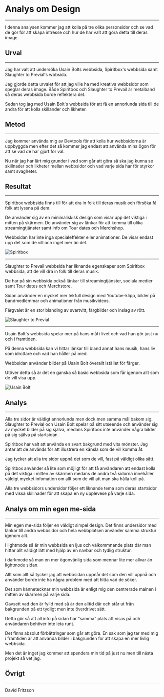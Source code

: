 Analys om Design
=======================
-----------------------

I denna analysen kommer jag att kolla på tre olika personsidor och se vad de gör för att skapa intresse och hur de har valt att göra detta till deras image.

Urval
-----------------------
-----------------------


Jag har valt att undersöka Usain Bolts webbsida, Spiritbox's webbsida samt Slaughter to Previal's wbbsida.

Jag gjorde detta urvalet för att jag ville ha med kreativa webbsidor som speglar deras image. Både Spiritbox och Slaughter to Prevail är metalband så deras webbsida borde reflektera det.

Sedan tog jag med Usain Bolt's webbsida för att få en annorlunda sida till de andra för att kolla skillander och likheter.

Metod
-----------------------
-----------------------

Jag kommer använda mig av Devtools för att kolla hur webbsidorna är uppbyggda men efter det så kommer jag endast att använda mina ögon för att se vad de har gjort för val.

Nu när jag har lärt mig grunder i vad som går att göra så ska jag kunna se skillnader och likheter mellan webbsidor och vad varje sida har för styrkor samt svagheter.

Resultat
-----------------------
-----------------------

Spiritbox webbsida finns till för att dra in folk till deras musik och försöka få folk att lyssna på dem.

De använder sig av en minimaliskisk design som visar upp det viktiga i mitten på skärmen. De använder sig av länkar för att komma till olika streamingtjänster samt info om Tour dates och Merchshop.

Webbsidan har inte inga specialeffekter eller animationer. De visar endast upp det som de vill och inget mer än det.


![Spiritbox](%base_url%/image/spiritbox.jpg)

-----------------------

Slaughter to Prevail webbsida har liknande egenskaper som Spiritbox webbsida, att de vill dra in folk till deras musik. 

De har på sin webbsida också länkar till streamingtjänster, sociala medier samt Tour dates och Merchstore. 

Sidan använder en mycket mer lekfull design med Youtube-klipp, bilder på bandmedlemmar och animationer från musikvideos.

Färgvalet är en stor blanding av svartvitt, färgbilder och inslag av rött.

![Slaughter to Previal](%base_url%/image/slaughter_to_prevail.jpg)

-----------------------

Usain Bolt's webbsida spelar mer på hans mål i livet och vad han gör just nu och i framtiden.

På denna webbsida kan vi hittar länkar till bland annat hans musik, hans liv som idrottare och vad han håller på med.

Webbsidan använder bilder på Usain Bolt överallt istället för färger.

Utöver detta så är det en ganska så basic webbsida som får igenom allt som de vill visa upp.

![Usain Bolt](%base_url%/image/usain.jpg)

Analys
-----------------------
-----------------------

Alla tre sidor är väldigt annorlunda men dock men samma mål bakom sig. Slaughter to Previal och Usain Bolt spelar på sitt utseende och använder sig av mycket bilder på sig själva,
medans Spiritbox inte använder några bilder på sig själva på startsidan.

Spiritbox har valt att använda en svart bakgrund med vita mönster. Jag antar att de används för att illustrera en känsla som de vill komma åt.

Jag tycker att alla tre sidor uppnå det som de vill, fast på väldigt olika sätt.

Spiritbox använder så lite som möjligt för att få användaren att endast kolla på det viktiga i mitten av skärmen medans de andra två sidorna innehåller väldigt mycket infomation om
allt som de vill att man ska hålla koll på.

Alla tre webbsidors undersidor följer ett liknande tema som deras startsidor med vissa skillnader för att skapa en ny upplevese på varje sida.


Analys om min egen me-sida
-----------------------
-----------------------

Min egen me-sida följer en väldigt simpel design. Det finns undersidor med länkar till andra webbsidor och hela webbplatsen använder samma struktur igenom allt.

I lightmode så är min webbsida en ljus och välkommnande plats där man hittar allt väldigt lätt med hjälp av en navbar och tydlig struktur.

i darkmode så man en mer ögonvänlig sida som mennar lite mer allvar än lightmode sidan.

Allt som allt så tycker jag att webbsidan uppnår det som den vill uppnå och använder borde inte ha några problem med att hitta vad de söker.

Det som kännetecknar min webbsida är enligt mig den centrerade mainen i mitten av skärmen på varje sida.

Oavsett vad den är fylld med så är den alltid där och står ut från bakgrunden på ett tydligt men inte överdrivet sätt.

Detta gör så att all info på sidan har "samma" plats att visas på och användaren behöver inte leta runt.

Det finns absolut förbättringar som går att göra. En sak som jag tar med mig i framtiden är att använda bilder i bakgrunden för att skapa en mer livlig webbsida.

Men det är inget jag kommer att spendera min tid på just nu men till nästa projekt så vet jag.

Övrigt
-----------------------
-----------------------

David Fritzson